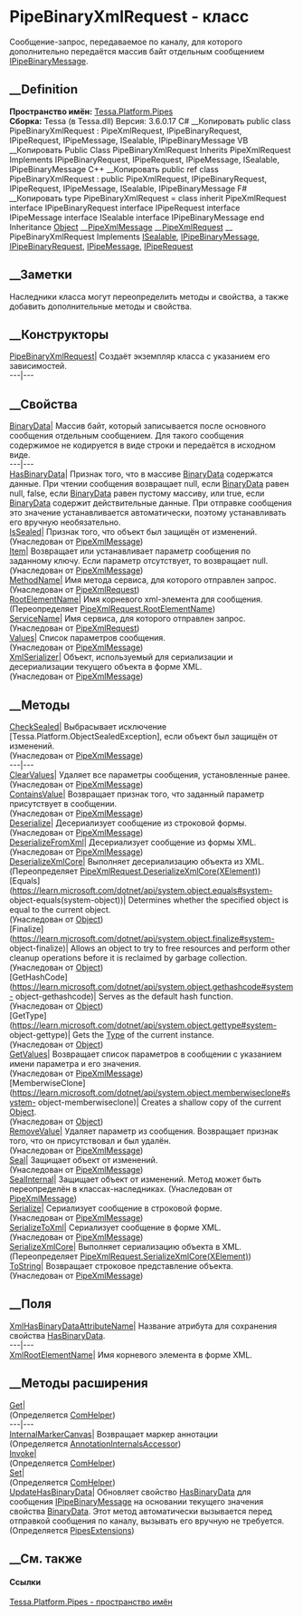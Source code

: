 # PipeBinaryXmlRequest - класс
Сообщение-запрос, передаваемое по каналу, для которого дополнительно
передаётся массив байт отдельным сообщением
[IPipeBinaryMessage](T_Tessa_Platform_Pipes_IPipeBinaryMessage.htm).
## __Definition
 **Пространство имён:** [Tessa.Platform.Pipes](N_Tessa_Platform_Pipes.htm)  
 **Сборка:** Tessa (в Tessa.dll) Версия: 3.6.0.17
C# __Копировать
     public class PipeBinaryXmlRequest : PipeXmlRequest, 
    	IPipeBinaryRequest, IPipeRequest, IPipeMessage, ISealable, IPipeBinaryMessage
VB __Копировать
     Public Class PipeBinaryXmlRequest
    	Inherits PipeXmlRequest
    	Implements IPipeBinaryRequest, IPipeRequest, IPipeMessage, ISealable, 
    	IPipeBinaryMessage
C++ __Копировать
     public ref class PipeBinaryXmlRequest : public PipeXmlRequest, 
    	IPipeBinaryRequest, IPipeRequest, IPipeMessage, ISealable, IPipeBinaryMessage
F# __Копировать
     type PipeBinaryXmlRequest = 
        class
            inherit PipeXmlRequest
            interface IPipeBinaryRequest
            interface IPipeRequest
            interface IPipeMessage
            interface ISealable
            interface IPipeBinaryMessage
        end
Inheritance
    [Object](https://learn.microsoft.com/dotnet/api/system.object) __[PipeXmlMessage](T_Tessa_Platform_Pipes_PipeXmlMessage.htm) __[PipeXmlRequest](T_Tessa_Platform_Pipes_PipeXmlRequest.htm) __ PipeBinaryXmlRequest
Implements
    [ISealable](T_Tessa_Platform_ISealable.htm), [IPipeBinaryMessage](T_Tessa_Platform_Pipes_IPipeBinaryMessage.htm), [IPipeBinaryRequest](T_Tessa_Platform_Pipes_IPipeBinaryRequest.htm), [IPipeMessage](T_Tessa_Platform_Pipes_IPipeMessage.htm), [IPipeRequest](T_Tessa_Platform_Pipes_IPipeRequest.htm)
##  __Заметки
Наследники класса могут переопределить методы и свойства, а также добавить
дополнительные методы и свойства.
## __Конструкторы
[PipeBinaryXmlRequest](M_Tessa_Platform_Pipes_PipeBinaryXmlRequest__ctor.htm)|
Создаёт экземпляр класса с указанием его зависимостей.  
---|---  
## __Свойства
[BinaryData](P_Tessa_Platform_Pipes_PipeBinaryXmlRequest_BinaryData.htm)|
Массив байт, который записывается после основного сообщения отдельным
сообщением. Для такого сообщения содержимое не кодируется в виде строки и
передаётся в исходном виде.  
---|---  
[HasBinaryData](P_Tessa_Platform_Pipes_PipeBinaryXmlRequest_HasBinaryData.htm)|
Признак того, что в массиве
[BinaryData](P_Tessa_Platform_Pipes_IPipeBinaryMessage_BinaryData.htm)
содержатся данные. При чтении сообщения возвращает null, если
[BinaryData](P_Tessa_Platform_Pipes_IPipeBinaryMessage_BinaryData.htm) равен
null, false, если
[BinaryData](P_Tessa_Platform_Pipes_IPipeBinaryMessage_BinaryData.htm) равен
пустому массиву, или true, если
[BinaryData](P_Tessa_Platform_Pipes_IPipeBinaryMessage_BinaryData.htm)
содержит действительные данные. При отправке сообщения это значение
устанавливается автоматически, поэтому устанавливать его вручную
необязательно.  
[IsSealed](P_Tessa_Platform_Pipes_PipeXmlMessage_IsSealed.htm)| Признак того,
что объект был защищён от изменений.  
(Унаследован от [PipeXmlMessage](T_Tessa_Platform_Pipes_PipeXmlMessage.htm))  
[Item](P_Tessa_Platform_Pipes_PipeXmlMessage_Item.htm)|  Возвращает или
устанавливает параметр сообщения по заданному ключу. Если параметр
отсутствует, то возвращает null.  
(Унаследован от [PipeXmlMessage](T_Tessa_Platform_Pipes_PipeXmlMessage.htm))  
[MethodName](P_Tessa_Platform_Pipes_PipeXmlRequest_MethodName.htm)|  Имя
метода сервиса, для которого отправлен запрос.  
(Унаследован от [PipeXmlRequest](T_Tessa_Platform_Pipes_PipeXmlRequest.htm))  
[RootElementName](P_Tessa_Platform_Pipes_PipeBinaryXmlRequest_RootElementName.htm)|
Имя корневого xml-элемента для сообщения.  
(Переопределяет
[PipeXmlRequest.RootElementName](P_Tessa_Platform_Pipes_PipeXmlRequest_RootElementName.htm))  
[ServiceName](P_Tessa_Platform_Pipes_PipeXmlRequest_ServiceName.htm)|  Имя
сервиса, для которого отправлен запрос.  
(Унаследован от [PipeXmlRequest](T_Tessa_Platform_Pipes_PipeXmlRequest.htm))  
[Values](P_Tessa_Platform_Pipes_PipeXmlMessage_Values.htm)|  Список параметров
сообщения.  
(Унаследован от [PipeXmlMessage](T_Tessa_Platform_Pipes_PipeXmlMessage.htm))  
[XmlSerializer](P_Tessa_Platform_Pipes_PipeXmlMessage_XmlSerializer.htm)|
Объект, используемый для сериализации и десериализации текущего объекта в
форме XML.  
(Унаследован от [PipeXmlMessage](T_Tessa_Platform_Pipes_PipeXmlMessage.htm))  
##  __Методы
[CheckSealed](M_Tessa_Platform_Pipes_PipeXmlMessage_CheckSealed.htm)|
Выбрасывает исключение [Tessa.Platform.ObjectSealedException], если объект был
защищён от изменений.  
(Унаследован от [PipeXmlMessage](T_Tessa_Platform_Pipes_PipeXmlMessage.htm))  
---|---  
[ClearValues](M_Tessa_Platform_Pipes_PipeXmlMessage_ClearValues.htm)|  Удаляет
все параметры сообщения, установленные ранее.  
(Унаследован от [PipeXmlMessage](T_Tessa_Platform_Pipes_PipeXmlMessage.htm))  
[ContainsValue](M_Tessa_Platform_Pipes_PipeXmlMessage_ContainsValue.htm)|
Возвращает признак того, что заданный параметр присутствует в сообщении.  
(Унаследован от [PipeXmlMessage](T_Tessa_Platform_Pipes_PipeXmlMessage.htm))  
[Deserialize](M_Tessa_Platform_Pipes_PipeXmlMessage_Deserialize.htm)|
Десериализует сообщение из строковой формы.  
(Унаследован от [PipeXmlMessage](T_Tessa_Platform_Pipes_PipeXmlMessage.htm))  
[DeserializeFromXml](M_Tessa_Platform_Pipes_PipeXmlMessage_DeserializeFromXml.htm)|
Десериализует сообщение из формы XML.  
(Унаследован от [PipeXmlMessage](T_Tessa_Platform_Pipes_PipeXmlMessage.htm))  
[DeserializeXmlCore](M_Tessa_Platform_Pipes_PipeBinaryXmlRequest_DeserializeXmlCore.htm)|
Выполняет десериализацию объекта из XML.  
(Переопределяет
[PipeXmlRequest.DeserializeXmlCore(XElement)](M_Tessa_Platform_Pipes_PipeXmlRequest_DeserializeXmlCore.htm))  
[Equals](https://learn.microsoft.com/dotnet/api/system.object.equals#system-
object-equals\(system-object\))| Determines whether the specified object is
equal to the current object.  
(Унаследован от
[Object](https://learn.microsoft.com/dotnet/api/system.object))  
[Finalize](https://learn.microsoft.com/dotnet/api/system.object.finalize#system-
object-finalize)| Allows an object to try to free resources and perform other
cleanup operations before it is reclaimed by garbage collection.  
(Унаследован от
[Object](https://learn.microsoft.com/dotnet/api/system.object))  
[GetHashCode](https://learn.microsoft.com/dotnet/api/system.object.gethashcode#system-
object-gethashcode)| Serves as the default hash function.  
(Унаследован от
[Object](https://learn.microsoft.com/dotnet/api/system.object))  
[GetType](https://learn.microsoft.com/dotnet/api/system.object.gettype#system-
object-gettype)| Gets the
[Type](https://learn.microsoft.com/dotnet/api/system.type) of the current
instance.  
(Унаследован от
[Object](https://learn.microsoft.com/dotnet/api/system.object))  
[GetValues](M_Tessa_Platform_Pipes_PipeXmlMessage_GetValues.htm)|  Возвращает
список параметров в сообщении с указанием имени параметра и его значения.  
(Унаследован от [PipeXmlMessage](T_Tessa_Platform_Pipes_PipeXmlMessage.htm))  
[MemberwiseClone](https://learn.microsoft.com/dotnet/api/system.object.memberwiseclone#system-
object-memberwiseclone)| Creates a shallow copy of the current
[Object](https://learn.microsoft.com/dotnet/api/system.object).  
(Унаследован от
[Object](https://learn.microsoft.com/dotnet/api/system.object))  
[RemoveValue](M_Tessa_Platform_Pipes_PipeXmlMessage_RemoveValue.htm)|  Удаляет
параметр из сообщения. Возвращает признак того, что он присутствовал и был
удалён.  
(Унаследован от [PipeXmlMessage](T_Tessa_Platform_Pipes_PipeXmlMessage.htm))  
[Seal](M_Tessa_Platform_Pipes_PipeXmlMessage_Seal.htm)| Защищает объект от
изменений.  
(Унаследован от [PipeXmlMessage](T_Tessa_Platform_Pipes_PipeXmlMessage.htm))  
[SealInternal](M_Tessa_Platform_Pipes_PipeXmlMessage_SealInternal.htm)|
Защищает объект от изменений.
Метод может быть переопределён в классах-наследниках.
(Унаследован от [PipeXmlMessage](T_Tessa_Platform_Pipes_PipeXmlMessage.htm))  
[Serialize](M_Tessa_Platform_Pipes_PipeXmlMessage_Serialize.htm)|  Сериализует
сообщение в строковой форме.  
(Унаследован от [PipeXmlMessage](T_Tessa_Platform_Pipes_PipeXmlMessage.htm))  
[SerializeToXml](M_Tessa_Platform_Pipes_PipeXmlMessage_SerializeToXml.htm)|
Сериализует сообщение в форме XML.  
(Унаследован от [PipeXmlMessage](T_Tessa_Platform_Pipes_PipeXmlMessage.htm))  
[SerializeXmlCore](M_Tessa_Platform_Pipes_PipeBinaryXmlRequest_SerializeXmlCore.htm)|
Выполняет сериализацию объекта в XML.  
(Переопределяет
[PipeXmlRequest.SerializeXmlCore(XElement)](M_Tessa_Platform_Pipes_PipeXmlRequest_SerializeXmlCore.htm))  
[ToString](M_Tessa_Platform_Pipes_PipeXmlMessage_ToString.htm)| Возвращает
строковое представление объекта.  
(Унаследован от [PipeXmlMessage](T_Tessa_Platform_Pipes_PipeXmlMessage.htm))  
##  __Поля
[XmlHasBinaryDataAttributeName](F_Tessa_Platform_Pipes_PipeBinaryXmlRequest_XmlHasBinaryDataAttributeName.htm)|
Название атрибута для сохранения свойства
[HasBinaryData](P_Tessa_Platform_Pipes_PipeBinaryXmlRequest_HasBinaryData.htm).  
---|---  
[XmlRootElementName](F_Tessa_Platform_Pipes_PipeBinaryXmlRequest_XmlRootElementName.htm)|
Имя корневого элемента в форме XML.  
## __Методы расширения
[Get](M_Tessa_Extensions_Default_Client_EDS_ComHelper_Get.htm)|  
(Определяется
[ComHelper](T_Tessa_Extensions_Default_Client_EDS_ComHelper.htm))  
---|---  
[InternalMarkerCanvas](M_Tessa_UI_Views_Charting_Annotations_AnnotationInternalsAccessor_InternalMarkerCanvas.htm)|
Возвращает маркер аннотации  
(Определяется
[AnnotationInternalsAccessor](T_Tessa_UI_Views_Charting_Annotations_AnnotationInternalsAccessor.htm))  
[Invoke](M_Tessa_Extensions_Default_Client_EDS_ComHelper_Invoke.htm)|  
(Определяется
[ComHelper](T_Tessa_Extensions_Default_Client_EDS_ComHelper.htm))  
[Set](M_Tessa_Extensions_Default_Client_EDS_ComHelper_Set.htm)|  
(Определяется
[ComHelper](T_Tessa_Extensions_Default_Client_EDS_ComHelper.htm))  
[UpdateHasBinaryData](M_Tessa_Platform_Pipes_PipesExtensions_UpdateHasBinaryData.htm)|
Обновляет свойство
[HasBinaryData](P_Tessa_Platform_Pipes_IPipeBinaryMessage_HasBinaryData.htm)
для сообщения
[IPipeBinaryMessage](T_Tessa_Platform_Pipes_IPipeBinaryMessage.htm) на
основании текущего значения свойства
[BinaryData](P_Tessa_Platform_Pipes_IPipeBinaryMessage_BinaryData.htm). Этот
метод автоматически вызывается перед отправкой сообщения по каналу, вызывать
его вручную не требуется.  
(Определяется [PipesExtensions](T_Tessa_Platform_Pipes_PipesExtensions.htm))  
##  __См. также
#### Ссылки
[Tessa.Platform.Pipes - пространство имён](N_Tessa_Platform_Pipes.htm)
